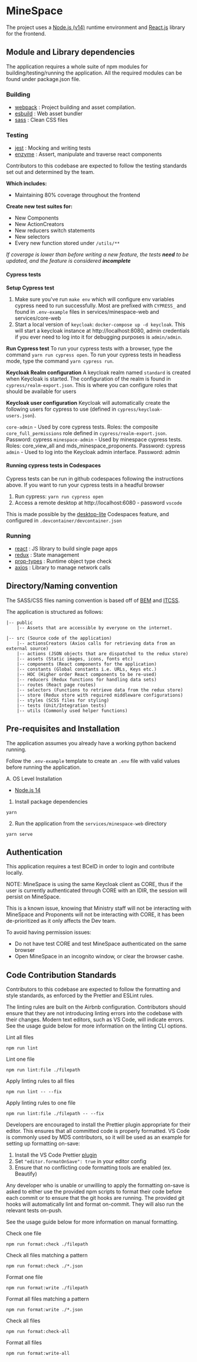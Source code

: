# MineSpace

The project uses a [Node.js (v14)](https://nodejs.org/en/) runtime environment and [React.js](https://reactjs.org/) library for the frontend.

## Module and Library dependencies

The application requires a whole suite of npm modules for building/testing/running the application. All the required modules can be found under package.json file.

### Building

- [webpack](https://webpack.js.org/) : Project building and asset compilation.
- [esbuild](https://esbuild.github.io/) : Web asset bundler
- [sass](https://sass-lang.com/guide) : Clean CSS files

### Testing

- [jest](https://jestjs.io/) : Mocking and writing tests
- [enzyme](https://github.com/airbnb/enzyme) : Assert, manipulate and traverse react components

Contributors to this codebase are expected to follow the testing standards set out and determined by the team.

**Which includes:**

- Maintaining 80% coverage throughout the frontend

**Create new test suites for:**

- New Components
- New ActionCreators
- New reducers switch statements
- New selectors
- Every new function stored under `/utils/**`

_If coverage is lower than before writing a new feature, the tests **need** to be updated, and the feature is considered **incomplete**_

#### Cypress tests

**Setup Cypress test**

1. Make sure you've run `make env` which will configure env variables cypress need to run successfully. Most are prefixed with `CYPRESS_` and found in `.env-example` files in services/minespace-web and services/core-web
2. Start a local version of `keycloak`: `docker-compose up -d keycloak`. This will start a keycloak instance at http://localhost:8080, admin credentials if you ever need to log into it for debugging purposes is `admin/admin`.

**Run Cypress test**
To run your cypress tests with a browser, type the command `yarn run cypress open`.
To run your cypress tests in headless mode, type the command `yarn cypress run`.

**Keycloak Realm configuration**
A keycloak realm named `standard` is created when Keycloak is started. The configuration of the realm is found in `cypress/realm-export.json`. This is where you can configure roles that should be available for users

**Keycloak user configuration**
Keycloak will automatically create the following users for cypress to use (defined in `cypress/keycloak-users.json`).

`core-admin` - Used by core cypress tests. Roles: the composite `core_full_permissions` role defined in `cypress/realm-export.json`. Password: cypress
`minespace-admin` - Used by minespace cypress tests. Roles: core_view_all and mds_minespace_proponents. Password: cypress
`admin` - Used to log into the Keycloak admin interface. Password: admin

#### Running cypress tests in Codespaces

Cypress tests can be run in github codespaces following the instructions above. If you want to run your cypress tests in a headful browser

1. Run cypress: `yarn run cypress open`
2. Access a remote desktop at http://localhost:6080 - password `vscode`

This is made possible by the [desktop-lite](https://github.com/devcontainers/features/tree/main/src/desktop-lite) Codespaces feature, and configured in `.devcontainer/devcontainer.json`

### Running

- [react](https://reactjs.org/) : JS library to build single page apps
- [redux](https://github.com/reduxjs/react-redux) : State management
- [prop-types](https://www.npmjs.com/package/prop-types) : Runtime object type check
- [axios](https://github.com/axios/axios) : Library to manage network calls

## Directory/Naming convention

The SASS/CSS files naming convention is based off of [BEM](http://getbem.com/introduction/) and [ITCSS](https://www.xfive.co/blog/itcss-scalable-maintainable-css-architecture/).

The application is structured as follows:

```
|-- public
    |-- Assets that are accessible by everyone on the internet.

|-- src (Source code of the application)
    |-- actionsCreators (Axios calls for retrieving data from an external source)
    |-- actions (JSON objects that are dispatched to the redux store)
    |-- assets (Static images, icons, fonts etc)
    |-- components (React components for the application)
    |-- constants (Global constants i.e. URLs, Keys etc.)
    |-- HOC (Higher order React components to be re-used)
    |-- reducers (Redux functions for handling data sets)
    |-- routes (React page routes)
    |-- selectors (Functions to retrieve data from the redux store)
    |-- store (Redux store with required middleware configurations)
    |-- styles (SCSS files for styling)
    |-- tests (Unit/Integration tests)
    |-- utils (Commonly used helper functions)
```

## Pre-requisites and Installation

The application assumes you already have a working python backend running.

Follow the `.env-example` template to create an `.env` file with valid values before running the application.

A. OS Level Installation

- [Node.js 14](https://nodejs.org/en/download/)

1. Install package dependencies

```
yarn
```

2. Run the application from the `services/minespace-web` directory

```
yarn serve
```

## Authentication

This application requires a test BCeID in order to login and contribute locally.

NOTE: MineSpace is using the same Keycloak client as CORE, thus if the user is currently authenticated through CORE with an IDIR, the session will persist on MineSpace.

This is a known issue, knowing that Ministry staff will not be interacting with MineSpace and Proponents will not be interacting with CORE, it has been de-prioritized as it only affects the Dev team.

To avoid having permission issues:

- Do not have test CORE and test MineSpace authenticated on the same browser
- Open MineSpace in an incognito window, or clear the browser cashe.

## Code Contribution Standards

Contributors to this codebase are expected to follow the formatting and style
standards, as enforced by the Prettier and ESLint rules.

The linting rules are built on the Airbnb configuration. Contributors should
ensure that they are not introducing linting errors into the codebase with
their changes. Modern text editors, such as VS Code, will indicate errors.
See the usage guide below for more information on the linting CLI options.

Lint all files

```
npm run lint
```

Lint one file

```
npm run lint:file ./filepath
```

Apply linting rules to all files

```
npm run lint -- --fix
```

Apply linting rules to one file

```
npm run lint:file ./filepath -- --fix
```

Developers are encouraged to install the Prettier plugin appropriate for their
editor. This ensures that all committed code is properly formatted. VS Code is
commonly used by MDS contributors, so it will be used as an example for setting
up formatting on-save:

1. Install the VS Code Prettier [plugin](https://github.com/prettier/prettier-vscode)
2. Set `"editor.formatOnSave": true` in your editor config
3. Ensure that no conflicting code formatting tools are enabled (ex. Beautify)

Any developer who is unable or unwilling to apply the formatting on-save is
asked to either use the provided npm scripts to format their code before each
commit or to ensure that the git hooks are running. The provided git hooks will
automatically lint and format on-commit. They will also run the relevant tests
on-push.

See the usage guide below for more information on manual formatting.

Check one file

```
npm run format:check ./filepath
```

Check all files matching a pattern

```
npm run format:check ./*.json
```

Format one file

```
npm run format:write ./filepath
```

Format all files matching a pattern

```
npm run format:write ./*.json
```

Check all files

```
npm run format:check-all
```

Format all files

```
npm run format:write-all
```

